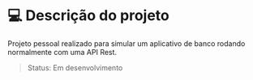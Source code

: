 # 💻 Descrição do projeto
Projeto pessoal realizado para simular um aplicativo de banco rodando normalmente com uma API Rest.
> Status: Em desenvolvimento
